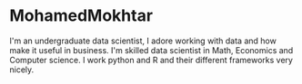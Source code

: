 # MohamedMokhtar
I'm an undergraduate data scientist, I adore working with data and how make it useful in business. I'm skilled data scientist in Math, Economics and Computer science. I work python and R and their different frameworks very nicely.
